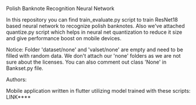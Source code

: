
Polish Banknote Recognition Neural Network

In this repository you can find train_evaluate.py script to train ResNet18 based neural network to recognize polish banknotes. Also we've attached quantize.py script which helps in neural net quantization to reduce it size and give performance boost on mobile devices.

Notice: Folder 'dataset/none' and 'valset/none' are empty and need to be filled with random data. We don't attach our 'none' folders as we are not sure about the licenses. You can also comment out class 'None' in Bankset.py file.

Authors:

Mobile application written in flutter utilizing model trained with these scripts: LINK****
